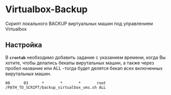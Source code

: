 # Virtualbox-Backup
Скрипт локального BACKUP виртуальных машин под управлением Virtualbox

## Настройка

В **`crontab`** необходимо добавить задание с указанием времени, когда Вы хотите, чтобы делались бекапы вирутальных машин, а также через пробел название или ALL -тогда будет делятся бекап всех включенных вирутальных машин.

`00		 03		 *		 *		 *		 root	 /PATH_TO_SCRIPT/backup_virtualbox_vms.sh ALL`

